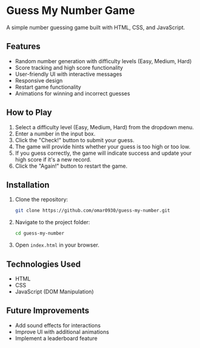 # Guess My Number Game

A simple number guessing game built with HTML, CSS, and JavaScript.

## Features
- Random number generation with difficulty levels (Easy, Medium, Hard)
- Score tracking and high score functionality
- User-friendly UI with interactive messages
- Responsive design
- Restart game functionality
- Animations for winning and incorrect guesses

## How to Play
1. Select a difficulty level (Easy, Medium, Hard) from the dropdown menu.
2. Enter a number in the input box.
3. Click the "Check!" button to submit your guess.
4. The game will provide hints whether your guess is too high or too low.
5. If you guess correctly, the game will indicate success and update your high score if it's a new record.
6. Click the "Again!" button to restart the game.

## Installation
1. Clone the repository:
   ```sh
   git clone https://github.com/omar0930/guess-my-number.git
   ```
2. Navigate to the project folder:
   ```sh
   cd guess-my-number
   ```
3. Open `index.html` in your browser.

## Technologies Used
- HTML
- CSS
- JavaScript (DOM Manipulation)

## Future Improvements
- Add sound effects for interactions
- Improve UI with additional animations
- Implement a leaderboard feature


